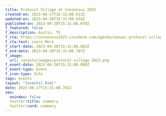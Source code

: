 ```yaml
---
title: Protocol Village at Consensus 2023
created-on: 2023-06-27T15:31:08.633Z
updated-on: 2023-04-26T15:31:08.654Z
published-on: 2023-04-28T15:31:08.670Z
f_featured: false
f_description: Austin, TX
f_cta: https://consensus2023.coindesk.com/agenda/venue/-protocol-village
f_cta-text: Learn More
f_start-date: 2023-04-26T15:31:08.683Z
f_end-date: 2023-04-28T15:31:08.707Z
f_image:
  url: /assets/images/protocol-village-2023.png
f_event-date: 2023-04-26T15:31:00.000Z
f_event-type: Event
f_icon-type: Info
tags: events
layout: "[events].html"
date: 2023-06-27T15:31:08.762Z
seo:
  noindex: false
  twitter:title: summary
  twitter:card: summary
---
```


